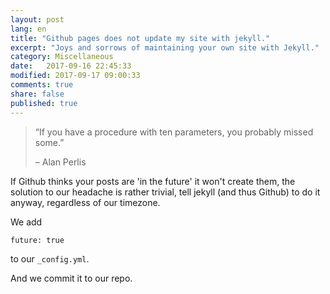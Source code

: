 ```yaml
--- 
layout: post
lang: en
title: "Github pages does not update my site with jekyll."
excerpt: "Joys and sorrows of maintaining your own site with Jekyll."
category: Miscellaneous
date:   2017-09-16 22:45:33
modified: 2017-09-17 09:00:33
comments: true
share: false
published: true
---
```


> “If you have a procedure with ten parameters, you probably missed some.”
>
> – Alan Perlis

If Github thinks your posts are 'in the future' it won't create them, the solution to our headache is rather trivial, tell jekyll (and thus Github) to do it anyway, regardless of our timezone.

We add

`future: true`

to our `_config.yml`.

And we commit it to our repo.
